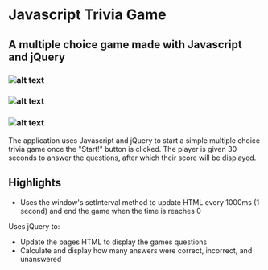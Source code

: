 # Javascript Trivia Game

## A multiple choice game made with Javascript and jQuery

### ![alt text](https://user-images.githubusercontent.com/29578027/32463142-20c1846c-c2f9-11e7-9e9c-3f572a8f81da.PNG)
### ![alt text](https://user-images.githubusercontent.com/29578027/32463148-269a3ce4-c2f9-11e7-8950-c6fa8a37d287.PNG)
### ![alt text](https://user-images.githubusercontent.com/29578027/32464512-85e7f9ee-c2fd-11e7-9042-f1d1f68da759.PNG)

The application uses Javascript and jQuery to start a simple multiple choice trivia game once the "Start!" button is clicked. The player is given 30 seconds to answer the questions, after which their score will be displayed. 

Highlights
----------
* Uses the window's setInterval method to update HTML every 1000ms (1 second) and end the game when the time is reaches 0

Uses jQuery to:
* Update the pages HTML to display the games questions
* Calculate and display how many answers were correct, incorrect, and unanswered